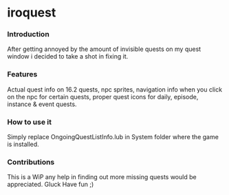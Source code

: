 # iroquest
<h3>Introduction</h3>
After getting annoyed by the amount of invisible quests on my quest window i decided to take a shot in fixing it.

<h3>Features</h3>
Actual quest info on 16.2 quests, npc sprites, navigation info when you click on the npc for certain quests, proper quest icons for daily, episode, instance & event quests.

<h3>How to use it</h3>
Simply replace OngoingQuestListInfo.lub in System folder where the game is installed.

<h3>Contributions</h3>
This is a WiP any help in finding out more missing quests would be appreciated. Gluck Have fun ;)
